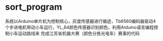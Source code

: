 # sort_program
系统以Arduino单片机为控制核心，灰度传感器进行循迹，Tb6560编码器驱动4个步进电机带动小车运行，YL_64颜色传感器识别颜色，利用Arduino语言编程控制小车运动路线来
完成江苏省机器大赛（颜色分拣光电车）赛事的代码

